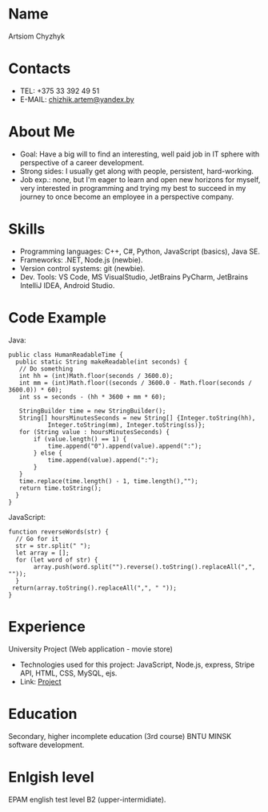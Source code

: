 # Name
Artsiom Chyzhyk

# Contacts
+ TEL: +375 33 392 49 51
+ E-MAIL: chizhik.artem@yandex.by

# About Me
+ Goal: Have a big will to find an interesting, well paid job in IT sphere with perspective of a career development.
+ Strong sides: I usually get along with people, persistent, hard-working.
+ Job exp.: none, but I'm eager to learn and open new horizons for myself, very interested in programming and trying my best to succeed in my journey 
to once become an employee in a perspective company.

# Skills
+ Programming languages: C++, C#, Python, JavaScript (basics), Java SE.
+ Frameworks: .NET, Node.js (newbie).
+ Version control systems: git (newbie).
+ Dev. Tools: VS Code, MS VisualStudio, JetBrains PyCharm, JetBrains IntelliJ IDEA, Android Studio.

# Code Example
Java: 
```
public class HumanReadableTime {
  public static String makeReadable(int seconds) {
   // Do something
   int hh = (int)Math.floor(seconds / 3600.0);
   int mm = (int)Math.floor((seconds / 3600.0 - Math.floor(seconds / 3600.0)) * 60);
   int ss = seconds - (hh * 3600 + mm * 60);

   StringBuilder time = new StringBuilder();
   String[] hoursMinutesSeconds = new String[] {Integer.toString(hh),
           Integer.toString(mm), Integer.toString(ss)};
   for (String value : hoursMinutesSeconds) {
       if (value.length() == 1) {
           time.append("0").append(value).append(":");
       } else {
           time.append(value).append(":");
       }
   }
   time.replace(time.length() - 1, time.length(),"");
   return time.toString();
  }
}
```

JavaScript:
```
function reverseWords(str) {
  // Go for it
  str = str.split(" ");
  let array = [];
  for (let word of str) {
       array.push(word.split("").reverse().toString().replaceAll(",", ""));
  }
 return(array.toString().replaceAll(",", " "));
}
```

# Experience
University Project (Web application - movie store)
+ Technologies used for this project: JavaScript, Node.js, express, Stripe API, HTML, CSS, MySQL, ejs.
+ Link: [Project](https://github.com/Thommy-the-techguy/UniProject)

# Education
Secondary, higher incomplete education (3rd course) BNTU MINSK software development.

# Enlgish level
EPAM english test level B2 (upper-intermidiate).
